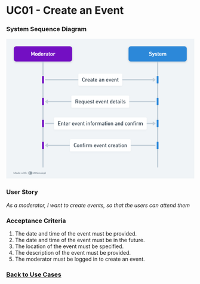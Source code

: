 # UC01 - Create an Event

### System Sequence Diagram

![System Sequence Diagram](01.Engineering/Create%20an%20Event.png)

### User Story

_As a moderator, I want to create events, so that the users can attend them_

### Acceptance Criteria

1. The date and time of the event must be provided.
2. The date and time of the event must be in the future.
3. The location of the event must be specified.
4. The description of the event must be provided.
5. The moderator must be logged in to create an event.

### [Back to Use Cases](../README.md)